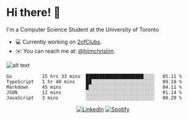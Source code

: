 # Hi there! 👋
I'm a Computer Science Student at the University of Toronto

- 💻 Currently working on [2ofClubs](https://github.com/2-of-clubs).
- ✉️ You can reach me at: [@hiimchrislim](mailto:hello@hiimchrislim.co).

![alt text](https://user-images.githubusercontent.com/24628243/87171758-22f18c00-c2a1-11ea-9d8d-2777e59004b4.png "2ofClubs Logo")

<!--START_SECTION:waka-->
```text
Go           15 hrs 33 mins  █████████████████████░░░░   85.11 % 
TypeScript   1 hr 40 mins    ██░░░░░░░░░░░░░░░░░░░░░░░   09.18 % 
Markdown     45 mins         █░░░░░░░░░░░░░░░░░░░░░░░░   04.11 % 
JSON         12 mins         ░░░░░░░░░░░░░░░░░░░░░░░░░   01.14 % 
JavaScript   3 mins          ░░░░░░░░░░░░░░░░░░░░░░░░░   00.29 %
```
<!--END_SECTION:waka-->

<div align="center">
<a href="https://www.linkedin.com/in/hiimchrislim" target="_blank"><img src="https://img.shields.io/badge/LinkedIn-%230077B5.svg?&style=flat-square&logo=linkedin&logoColor=white" alt="LinkedIn"></a>
<a href="https://open.spotify.com/user/clim1231" target="_blank"><img src="https://img.shields.io/badge/Spotify-%231ED760.svg?&style=flat-square&logo=spotify&logoColor=white" alt="Spotify"></a>

</div>
